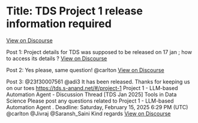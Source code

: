 # Title: TDS Project 1 release information required
[View on Discourse](https://discourse.onlinedegree.iitm.ac.in/t/tds-project-1-release-information-required/164214)

Post 1: Project details for TDS was supposed to be released on 17 jan ; how to access its details ?
[View on Discourse](https://discourse.onlinedegree.iitm.ac.in/t/tds-project-1-release-information-required/164214/1)


Post 2: Yes please, same question! @carlton
[View on Discourse](https://discourse.onlinedegree.iitm.ac.in/t/tds-project-1-release-information-required/164214/2)


Post 3: @23f30007561 @adi3 It has been released. Thanks for keeping us on our toes https://tds.s-anand.net/#/project-1 Project 1 - LLM-based Automation Agent - Discussion Thread [TDS Jan 2025] Tools in Data Science Please post any questions related to Project 1 - LLM-based Automation Agent . 
Deadline: Saturday, February 15, 2025 6:29 PM (UTC) @carlton @Jivraj @Saransh_Saini Kind regards
[View on Discourse](https://discourse.onlinedegree.iitm.ac.in/t/tds-project-1-release-information-required/164214/3)


